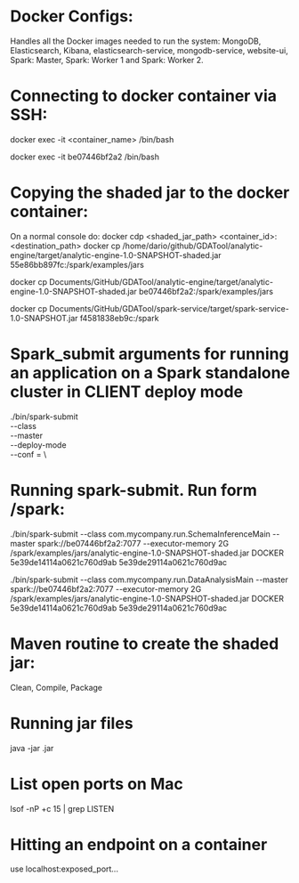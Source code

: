 # Docker Configs:
Handles all the Docker images needed to run the system: MongoDB, Elasticsearch, Kibana, elasticsearch-service, mongodb-service, website-ui, Spark: Master, Spark: Worker 1 and Spark: Worker 2.

# Connecting to docker container via SSH:
docker exec -it <container_name> /bin/bash

docker exec -it be07446bf2a2 /bin/bash

# Copying the shaded jar to the docker container:
On a normal console do: docker cdp <shaded_jar_path> <container_id>:<destination_path>
docker cp /home/dario/github/GDATool/analytic-engine/target/analytic-engine-1.0-SNAPSHOT-shaded.jar 55e86bb897fc:/spark/examples/jars

docker cp Documents/GitHub/GDATool/analytic-engine/target/analytic-engine-1.0-SNAPSHOT-shaded.jar be07446bf2a2:/spark/examples/jars

docker cp Documents/GitHub/GDATool/spark-service/target/spark-service-1.0-SNAPSHOT.jar f4581838eb9c:/spark

# Spark_submit arguments for running an application on a Spark standalone cluster in CLIENT deploy mode
./bin/spark-submit \
  --class <main-class> \
  --master <master-url> \
  --deploy-mode <deploy-mode> \
  --conf <key>=<value> \

# Running spark-submit. Run form /spark:
./bin/spark-submit --class com.mycompany.run.SchemaInferenceMain --master spark://be07446bf2a2:7077 --executor-memory 2G /spark/examples/jars/analytic-engine-1.0-SNAPSHOT-shaded.jar DOCKER 5e39de14114a0621c760d9ab 5e39de29114a0621c760d9ac

./bin/spark-submit --class com.mycompany.run.DataAnalysisMain --master spark://be07446bf2a2:7077 --executor-memory 2G /spark/examples/jars/analytic-engine-1.0-SNAPSHOT-shaded.jar DOCKER 5e39de14114a0621c760d9ab 5e39de29114a0621c760d9ac

# Maven routine to create the shaded jar:
Clean, Compile, Package

# Running jar files
java -jar <filename>.jar

# List open ports on Mac
lsof -nP +c 15 | grep LISTEN

# Hitting an endpoint on a container
use localhost:exposed_port...